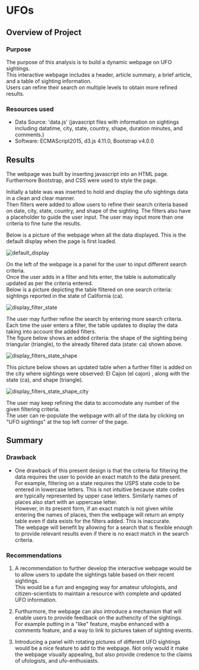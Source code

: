 # UFOs

## Overview of Project 

### Purpose

The purpose of this analysis is to build a dynamic webpage on UFO sightings.\
This interactive webpage includes a header, article summary, a brief article, and a table of sighting information.\
Users can refine their search on multiple levels to obtain more refined results. 

### Resources used
- Data Source: 'data.js' (javascript files with information on sightings including datatime, city, state, country, shape, duration minutes, and comments.) 
- Software: ECMAScript2015, d3.js 4.11.0, Bootstrap v4.0.0


## Results
The webpage was built by inserting javascript into an HTML page. Furthermore Bootstrap, and CSS were used to style the page.

Initially a table was was inserted to hold and display the ufo sightings data in a clean and clear manner.\
Then filters were added to allow users to refine their search criteria based on date, city, state, country, and shape of the sighting. The filters also have a placeholder to guide the user input. The user may input more than one criteria to fine tune the results.

Below is a picture of the webpage when all the data displayed. This is the default display when the page is first loaded.

![default_display](https://user-images.githubusercontent.com/71800628/124363398-9736e500-dc00-11eb-8af8-93966353a98a.png)

On the left of the webpage is a panel for the user to input different search criteria.\
Once the user adds in a filter and hits enter, the table is automatically updated as per the criteria entered.\
Below is a picture depicting the table filtered on one search criteria: sightings reported in the state of California (ca).

![display_filter_state](https://user-images.githubusercontent.com/71800628/124363413-b6357700-dc00-11eb-809f-e01b50cc544a.png)

The user may further refine the search by entering more search criteria. Each time the user enters a filter, the table updates to display the data taking into account the added filters.\
The figure below shows an added criteria: the shape of the sighting being triangular (triangle), to the already filtered data (state: ca) shown above.

![display_filters_state_shape](https://user-images.githubusercontent.com/71800628/124363452-eb41c980-dc00-11eb-9847-f365436cfd39.png)

This picture below shows an updated table when a further filter is added on the city where sightings were observed: El Cajon (el cajon) , along with the state (ca), and shape (triangle).

![display_filters_state_shape_city](https://user-images.githubusercontent.com/71800628/124363537-63a88a80-dc01-11eb-8c3f-d6354dbd72f5.png)

The user may keep refining the data to accomodate any number of the given filtering criteria.\
The user can re-populate the webpage with all of the data by clicking on "UFO sightings" at the top left corner of the page. 


## Summary 

### Drawback
- One drawback of this present design is that the criteria for filtering the data requires the user to povide an exact match to the data present.\
For example, filtering on a state requires the USPS state code to be entered in lowercase letters. This is not intuitive because state codes are typically represented by upper case letters. Similarly names of places also start with an uppercase letter.\
However, in its present form, if an exact match is not given while entering the names of places, then the webpage will return an empty table even if data exists for the filters added. This is inaccurate.\
The webpage will benefit by allowing for a search that is flexible enough to provide relevant results even if there is no exact match in the search criteria.

### Recommendations
1) A recommendation to further develop the interactive webpage would be to allow users to update the sightings table based on their recent sightings.\
This would be a fun and engaging way for amateur ufologists, and citizen-scientists to maintain a resource with complete and updated UFO information. 

2) Furthurmore, the webpage can also introduce a mechanism that will enable users to provide feedback on the authencity of the sightings.\
For example putting in a "like" feature, maybe enhanced with a comments feature, and a way to link to pictures taken of sighting events.

3) Introducing a panel with rotating pictures of different UFO sightings would be a nice feature to add to the webpage. Not only would it make the webpage visually appealing, but also provide credence to the claims of ufologists, and ufo-enthusiasts.

